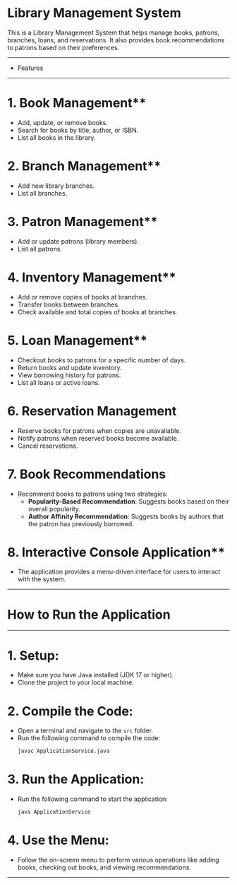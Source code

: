 # Library Management System

This is a Library Management System that helps manage books, patrons, branches, loans, and reservations. It also provides book recommendations to patrons based on their preferences.

---
* Features
-----------------------------------------
# 1. Book Management**
- Add, update, or remove books.
- Search for books by title, author, or ISBN.
- List all books in the library.

# 2. Branch Management**
- Add new library branches.
- List all branches.

# 3. Patron Management**
- Add or update patrons (library members).
- List all patrons.

# 4. Inventory Management**
- Add or remove copies of books at branches.
- Transfer books between branches.
- Check available and total copies of books at branches.

# 5. Loan Management**
- Checkout books to patrons for a specific number of days.
- Return books and update inventory.
- View borrowing history for patrons.
- List all loans or active loans.

# 6. Reservation Management
- Reserve books for patrons when copies are unavailable.
- Notify patrons when reserved books become available.
- Cancel reservations.

# 7. Book Recommendations
- Recommend books to patrons using two strategies:
  - **Popularity-Based Recommendation**: Suggests books based on their overall popularity.
  - **Author Affinity Recommendation**: Suggests books by authors that the patron has previously borrowed.

# 8. Interactive Console Application**
- The application provides a menu-driven interface for users to interact with the system.

--------------------------------------------------------------------------------------------------



# How to Run the Application
--------------------------------------------------
# 1. Setup:
   - Make sure you have Java installed (JDK 17 or higher).
   - Clone the project to your local machine.

# 2. Compile the Code:
   - Open a terminal and navigate to the `src` folder.
   - Run the following command to compile the code:
     ```sh
     javac ApplicationService.java
     ```

# 3. Run the Application:
   - Run the following command to start the application:
     ```sh
     java ApplicationService
     ```

# 4. Use the Menu:
   - Follow the on-screen menu to perform various operations like adding books, checking out books, and viewing recommendations.

--------------------------------------------------------------------------------------------------
